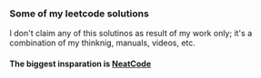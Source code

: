 ### Some of my leetcode solutions

I don't claim any of this solutinos as result of my work only; it's a combination of my thinknig, manuals, videos, etc. 
#### The biggest insparation is [NeatCode](https://www.youtube.com/channel/UC_mYaQAE6-71rjSN6CeCA-g)
